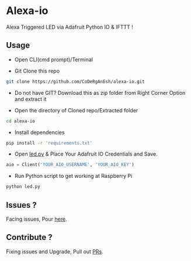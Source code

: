 # Alexa-io
Alexa Triggered LED via Adafruit Python IO &amp; IFTTT !

## Usage

* Open CLI(cmd prompt)/Terminal

* Git Clone this repo
~~~bash
git clone https://github.com/CoDeRgAnEsh/alexa-io.git
~~~
* Do not have GIT? Download this as zip folder from Right Corner Option and extract it

* Open the directory of Cloned repo/Extracted folder
~~~bash
cd alexa-io
~~~
* Install dependencies
~~~bash
pip install -r 'requirements.txt'
~~~
* Open [led.py](https://github.com/CoDeRgAnEsh/alexa-io/blob/master/led.py) & Place Your Adafruit IO Credentials and Save.
~~~python
aio = Client('YOUR_AIO_USERNAME', 'YOUR_AIO_KEY')
~~~
* Run Python script to get working at Raspberry Pi
~~~bash
python led.py
~~~

## Issues ?

Facing issues, Pour [here](https://github.com/CoDeRgAnEsh/alexa-io/issues).

## Contribute ?

Fixing issues and Upgrade, Pull out [PRs](https://github.com/CoDeRgAnEsh/alexa-io/pulls).
